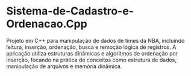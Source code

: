 # Sistema-de-Cadastro-e-Ordenacao.Cpp
Projeto em C++ para manipulação de dados de times da NBA, incluindo leitura, inserção, ordenação, busca e remoção lógica de registros. A aplicação utiliza estruturas dinâmicas e algoritmos de ordenação por inserção, focando na prática de conceitos como estrutura de dados, manipulação de arquivos e memória dinâmica.
